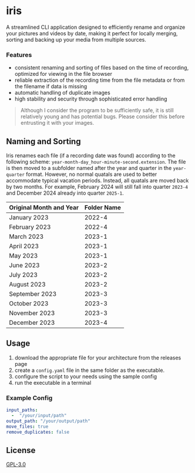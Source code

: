 # iris

A streamlined CLI application designed to efficiently rename and organize your pictures and videos by date, making it perfect for locally merging, sorting and backing up your media from multiple sources.

### Features

- consistent renaming and sorting of files based on the time of recording, optimized for viewing in the file browser
- reliable extraction of the recording time from the file metadata or from the filename if data is missing
- automatic handling of duplicate images
- high stability and security through sophisticated error handling

> Although I consider the program to be sufficiently safe, it is still relatively young and has potential bugs. Please consider this before entrusting it with your images.

## Naming and Sorting

Iris renames each file (if a recording date was found) according to the following scheme: `year-month-day_hour-minute-second.extension`. The file is then moved to a subfolder named after the year and quarter in the `year-quarter` format.
However, no normal quatals are used to better accommodate typical vacation periods. Instead, all quatals are moved back by two months. For example, February 2024 will still fall into quarter `2023-4` and December 2024 already into quarter `2025-1`.

| Original Month and Year | Folder Name |
| ----------------------- | ----------- |
| January 2023            | 2022-4      |
| February 2023           | 2022-4      |
| March 2023              | 2023-1      |
| April 2023              | 2023-1      |
| May 2023                | 2023-1      |
| June 2023               | 2023-2      |
| July 2023               | 2023-2      |
| August 2023             | 2023-2      |
| September 2023          | 2023-3      |
| October 2023            | 2023-3      |
| November 2023           | 2023-3      |
| December 2023           | 2023-4      |

## Usage

1. download the appropriate file for your architecture from the releases page
2. create a `config.yaml` file in the same folder as the executable.
3. configure the script to your needs using the sample config
4. run the executable in a terminal

### Example Config

```yaml
input_paths:
  -  "/your/input/path"
output_path: "/your/output/path"
move_files: true
remove_duplicates: false

```

## License

[GPL-3.0](/LICENSE.txt)
